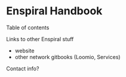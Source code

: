 # Enspiral Handbook



Table of contents

Links to other Enspiral stuff

* website
* other network gitbooks (Loomio, Services)

Contact info?



